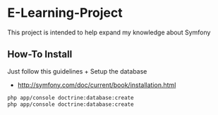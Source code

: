 E-Learning-Project
==================

This project is intended to help expand my knowledge about Symfony

How-To Install
--------------
Just follow this guidelines + Setup the database
- http://symfony.com/doc/current/book/installation.html
```bash
php app/console doctrine:database:create
php app/console doctrine:database:create
```